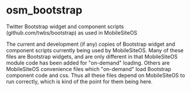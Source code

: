 osm_bootstrap
=============

Twitter Bootstrap widget and component scripts (github.com/twbs/bootstrap) as used in MobileSiteOS

The current and development (if any) copies of Bootstrap widget and component scripts currently being used by MobileSiteOS. Many of these files are Bootstrap widgets, and are only different in that MobileSiteOS module code has been added for "on-demand" loading. Others are MobileSiteOS convenience files which "on-demand" load Bootstrap component code and css. Thus all these files depend on MobileSiteOS to run correctly, which is kind of the point for them being here.
